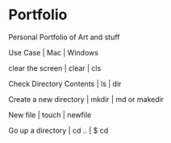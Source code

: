 # Portfolio
Personal Portfolio of Art and stuff


Use Case                       | Mac               | Windows


clear the screen               | clear            | cls

Check Directory Contents       | ls               | dir

Create a new directory         | mkdir            | md or makedir

New file                       | touch            |  newfile

Go up a directory              |  cd ..           |  $ cd
